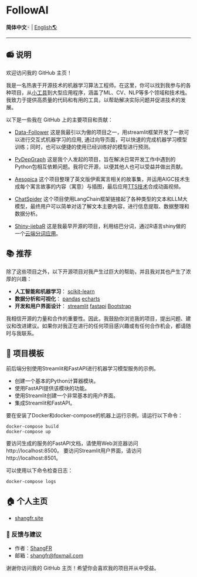 # FollowAI

**简体中文**🀄 | [English🌎](./README_en.md)

------------------------------------------------------------------------------------------

## 📻 说明

欢迎访问我的 GitHub 主页！

我是一名热衷于开源技术的机器学习算法工程师。在这里，你可以找到我参与的各种项目，从[小工具](https://app.shangfr.site/)到大型应用程序，涵盖了ML、CV、NLP等多个领域和技术栈。我致力于提供高质量的代码和有用的工具，以帮助解决实际问题并促进技术的发展。

以下是一些我在 GitHub 上的主要项目和贡献：

 - [Data-Follower](https://github.com/shangfr/Data-Follower) 这是我最引以为傲的项目之一，用streamlit框架开发了一款可以进行交互式机器学习的应用, 通过向导页面，可以快速的完成机器学习模型训练；同时，也可以便捷的使用已经训练好的模型进行预测。

 - [PyDepGraph](https://github.com/shangfr/PyDepGraph) 这是我个人发起的项目，旨在解决日常开发工作中遇到的Python包相互依赖问题。我将它开源，以便其他人也可以受益并做出贡献。

 - [Aesopica](https://github.com/shangfr/Aesopica) 这个项目整理了英文版伊索寓言相关的故事集，并运用AIGC技术生成每个寓言故事的内容（寓意）与插图，最后应用[TTS技术](https://github.com/shangfr/StreamlitTTS)合成动画视频。

 - [ChatSpider](https://github.com/shangfr/ChatSpider) 这个项目使用LangChain框架链接起了各种类型的文本和LLM大模型，最终用户可以简单对话了解文本主要内容，进行信息提取、数据整理和数据分析。

 - [Shiny-jiebaR](https://github.com/shangfr/Shiny-jiebaR) 这是我最早开源的项目，利用结巴分词，通过R语言shiny做的一个[云端分词应用](https://shangfr.shinyapps.io/Chinese-jiebaR)。 

## 📚 推荐

除了这些项目之外，以下开源项目对我产生过巨大的帮助，并且我对其也产生了浓厚的兴趣：

- **人工智能和机器学习**： [scikit-learn](https://github.com/scikit-learn/scikit-learn)
- **数据分析和可视化**： [pandas](https://github.com/pandas-dev/pandas) [echarts](https://github.com/apache/echarts)
- **开发和用户界面设计**： [streamlit](https://github.com/streamlit/streamlit) [fastapi](https://github.com/tiangolo/fastapi) [Bootstrap](https://getbootstrap.com/)

我相信开源的力量和合作的重要性。因此，我鼓励你浏览我的项目，提出问题、建议和改进建议。如果你对我正在进行的任何项目感兴趣或有任何合作机会，都请随时与我联系。

## 🧰 项目模板

前后端分别使用Streamlit和FastAPI进行机器学习模型服务的示例。

- 创建一个基本的Python计算器模块。
- 使用FastAPI提供该模块的功能。
- 使用Streamlit创建一个非常基本的用户界面。
- 集成Streamlit和FastAPI。

要在安装了Docker和docker-compose的机器上运行示例，请运行以下命令：

    docker-compose build
    docker-compose up

要访问生成的服务的FastAPI文档，请使用Web浏览器访问 http://localhost:8500。
要访问Streamlit用户界面，请访问 http://localhost:8501。

可以使用以下命令检查日志：

    docker-compose logs


## 🏠 个人主页

- [shangfr.site](https://shangfr.site)

### 📧 反馈与建议

- 作者：[ShangFR](http://blog.shangfr.site)
- 邮箱：<shangfr@foxmail.com>

谢谢你访问我的 GitHub 主页！希望你会喜欢我的项目并从中受益。